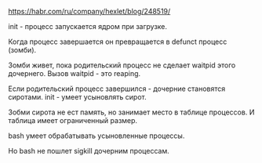 https://habr.com/ru/company/hexlet/blog/248519/

init - процесс запускается ядром при загрузке.

Когда процесс завершается он превращается в defunct процесс (зомби).

Зомби живет, пока родительский процесс не сделает waitpid этого дочернего.
Вызов waitpid - это reaping.

Если родительский процесс завершился - дочерние становятся сиротами.
init - умеет усыновлять сирот.

Зобми сирота не ест память, но занимает место в таблице процессов.
И таблица имеет ограниченный размер.

bash умеет обрабатывать усыновленные процессы.

Но bash не пошлет sigkill дочерним процессам.







